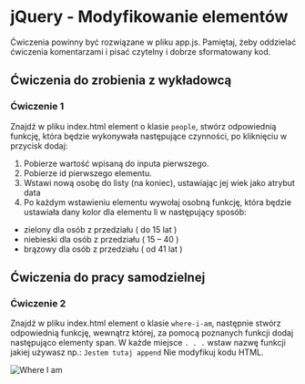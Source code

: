 # jQuery - Modyfikowanie elementów

Ćwiczenia powinny być rozwiązane w pliku app.js. 
Pamiętaj, żeby oddzielać ćwiczenia komentarzami i pisać czytelny i dobrze sformatowany kod. 

## Ćwiczenia do zrobienia z wykładowcą

### Ćwiczenie 1
Znajdź w pliku index.html element o klasie ```people```, stwórz odpowiednią funkcję, która będzie wykonywała następujące czynności, po kliknięciu w przycisk dodaj:

 1. Pobierze wartość wpisaną do inputa pierwszego.
 2. Pobierze id pierwszego elementu.
 3. Wstawi nową osobę do listy (na koniec), ustawiając jej wiek jako atrybut data
 4. Po każdym wstawieniu elementu wywołaj osobną funkcję, która będzie ustawiała dany kolor dla elementu li w następujący sposób:
  * zielony dla osób z przedziału ( do 15 lat )
  * niebieski dla osób z przedziału ( 15 – 40 )
  * brązowy dla osób z przedziału ( od 41 lat )

## Ćwiczenia do pracy samodzielnej

### Ćwiczenie 2
Znajdź w pliku index.html element o klasie ```where-i-am```, następnie stwórz odpowiednią funkcję, wewnątrz której, za pomocą poznanych funkcji dodaj następująco elementy span. W każde miejsce ```. . .``` wstaw nazwę funkcji jakiej używasz np.:  ```Jestem tutaj append```
Nie modyfikuj kodu HTML.

![Where I am](images/where-i-am.png)
